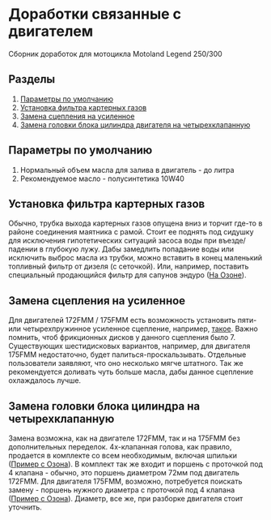# Доработки связанные с двигателем
Сборник доработок для мотоцикла Motoland Legend 250/300

## Разделы
1. [Параметры по умолчанию](#params)
2. [Установка фильтра картерных газов](#gases)
3. [Замена сцепления на усиленное](#qqq)
4. [Замена головки блока цилиндра двигателя на четырехклапанную](#head)


## Параметры по умолчанию <a name="params"></a>

1. Нормальный объем масла для залива в двигатель - до литра
2. Рекомендуемое масло - полусинтетика 10W40

## Установка фильтра картерных газов <a name="gases"></a>

Обычно, трубка выхода картерных газов опущена вниз и торчит где-то в районе соединения маятника с рамой. Стоит ее поднять под сидушку для исключения гипотетических ситуаций засоса воды при въезде/падении в глубокую лужу. Дабы замедлить попадание воды или исключить выброс масла из трубки, можно вставить в конец маленький топливный фильтр от дизеля (с сеточкой). Или, например, поставить специальный продающийся фильтр для сапунов эндуро ([На Озоне](https://ozon.ru/t/5zra5rm)). 


## Замена сцепления на усиленное <a name="qqq"></a>

Для двигателей 172FMM / 175FMM есть возможность установить пяти- или четырехпружинное усиленное сцепление, например, [такое](https://ozon.ru/t/m86aLTP). Важно помнить, чтоб фрикционных дисков у данного сцепления было 7. Существующих шестидисковых вариантов, например, для двигателя 175FMM недостаточно, будет палиться-проскальзывать.
Отдельные пользователи заявляют, что оно несколько мягче штатного.
Так же рекомендуется доливать чуть больше масла, дабы данное сцепление охлаждалось лучше. 


## Замена головки блока цилиндра на четырехклапанную <a name="head"></a>

Замена возможна, как на двигателе 172FMM, так и на 175FMM без дополнительных переделок. 4х-клапанная голова, как правило, продается в комплекте со всем необходимым, включая шпильки ([Пример с Озона](https://ozon.ru/t/Q1SlpFJ)). В комплект так же входит и поршень с проточкой под 4 клапана - обычно, это поршень диаметром 72мм под двигатель 172FMM. Для двигателя 175FMM, возможно, потребуется поискать замену - поршень нужного диаметра с проточкой под 4 клапана ([Пример с Озона](https://ozon.ru/t/EvaiTVJ)). Диаметр, все же, при разборке двигателя стоит уточнить.
